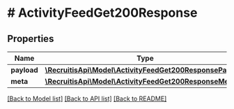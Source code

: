 # # ActivityFeedGet200Response

## Properties

Name | Type | Description | Notes
------------ | ------------- | ------------- | -------------
**payload** | [**\RecruitisApi\Model\ActivityFeedGet200ResponsePayload**](ActivityFeedGet200ResponsePayload.md) |  | [optional]
**meta** | [**\RecruitisApi\Model\ActivityFeedGet200ResponseMeta**](ActivityFeedGet200ResponseMeta.md) |  | [optional]

[[Back to Model list]](../../README.md#models) [[Back to API list]](../../README.md#endpoints) [[Back to README]](../../README.md)
